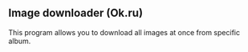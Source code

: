 ## Image downloader (Ok.ru)
This program allows you to download all images at once from specific album.
